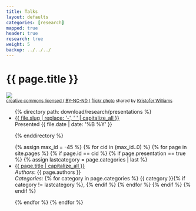 ```yaml
---
title: Talks
layout: defaults
categories: [research]
mapped: true
header: true
research: true
weight: 5
backup: ../../../
---
```


# {{ page.title }}

<a title="'Aurora Star-Trails' - Cullen, Aberdeenshire" href="http://flickr.com/photos/jixxer/8575524171"><img class="img-responsive-tight" src="http://farm9.static.flickr.com/8506/8575524171_bca0f0e487_z.jpg" /></a><br /><small><a href="http://creativecommons.org/licenses/by-nc-nd/2.0/">creative commons licensed ( BY-NC-ND )</a> <a title="'Aurora Star-Trails' - Cullen, Aberdeenshire" href="http://flickr.com/photos/jixxer/8575524171">flickr photo</a> shared by <a href="http://flickr.com/people/jixxer">Kristofer Williams</a></small>

<ul class="fa-ul">
{% directory path: download/research/presentations %}
<li><i class="fa-li fa fa-file-image-o fa-lg"></i><a class="major" href="{{site.baseurl}}{{ file.url | remove_first:'/'}}" >{{ file.slug | replace: '-', ' ' | capitalize_all }}</a></li> Presented {{ file.date | date: '%B %Y' }} <p>
{% enddirectory %}
</ul>

<ul class="fa-ul">
{% assign max_id = -45 %}
{% for cid in (max_id..0) %}
    {% for page in site.pages %}
        {% if page.id == cid %}
            {% if page.presentation == true %}
                {% assign lastcategory = page.categories | last %}
                <li><i class="fa-li fa fa-file-image-o fa-lg"></i><a class="major" href="{{site.baseurl}}{{ page.url | remove_first:'/'}}">{{ page.title | capitalize_all }}</a></li>
                <em>Authors</em>: {{ page.authors }} <br>
                <em>Categories</em>:
                {% for category in page.categories %}
                    {{ category }}{% if category != lastcategory %},
                    {% endif %} <!-- End the category if statement -->
                {% endfor %}
            {% endif %}
        {% endif %}
        <p>
    {% endfor %}
{% endfor %}
</ul>
